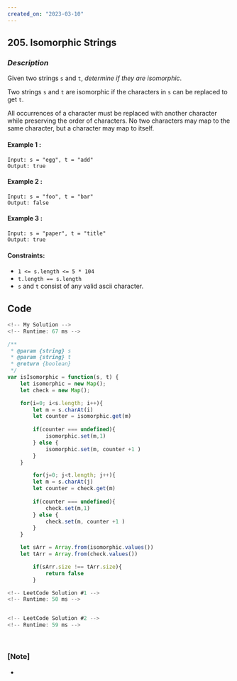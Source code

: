 ```yaml
---
created_on: "2023-03-10"
---
```


## 205. Isomorphic Strings


### _Description_

Given two strings `s` and `t`, <i>determine if they are isomorphic</i>.

Two strings `s` and `t` are isomorphic if the characters in `s` can be replaced to get `t`.

All occurrences of a character must be replaced with another character while preserving the order of characters. No two characters may map to the same character, but a character may map to itself.


#### Example 1 :
```
Input: s = "egg", t = "add"
Output: true
```

#### Example 2 :
```
Input: s = "foo", t = "bar"
Output: false
```

#### Example 3 :
```
Input: s = "paper", t = "title"
Output: true
```

#### Constraints:

- `1 <= s.length <= 5 * 104`
- `t.length == s.length`
- `s` and `t` consist of any valid ascii character.


## Code

```JavaScript
<!-- My Solution -->
<!-- Runtime: 67 ms -->

/**
 * @param {string} s
 * @param {string} t
 * @return {boolean}
 */
var isIsomorphic = function(s, t) {
    let isomorphic = new Map();
    let check = new Map();

    for(i=0; i<s.length; i++){
        let m = s.charAt(i)
        let counter = isomorphic.get(m)
        
        if(counter === undefined){
            isomorphic.set(m,1)
        } else {
            isomorphic.set(m, counter +1 )
        } 
    }

        for(j=0; j<t.length; j++){
        let m = s.charAt(j)
        let counter = check.get(m)
        
        if(counter === undefined){
            check.set(m,1)
        } else {
            check.set(m, counter +1 )
        } 
    }

    let sArr = Array.from(isomorphic.values())
    let tArr = Array.from(check.values())

        if(sArr.size !== tArr.size){
            return false
        }


```

```JavaScript
<!-- LeetCode Solution #1 -->
<!-- Runtime: 50 ms -->



```

```JavaScript
<!-- LeetCode Solution #2 -->
<!-- Runtime: 59 ms -->



```

#

### [Note]
- 
